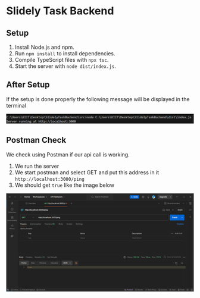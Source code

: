 # Slidely Task Backend

## Setup

1. Install Node.js and npm.
2. Run `npm install` to install dependencies.
3. Compile TypeScript files with `npx tsc`.
4. Start the server with `node dist/index.js`.

## After Setup
If the setup is done properly the following message will be displayed in the terminal

![message](image.png)

## Postman Check
We check using Postman if our api call is working.
1. We run the server
2. We start postman and select GET and put this address in it `http://localhost:3000/ping`
3. We should get `true` like the image below

![postamn picture](image-1.png)
